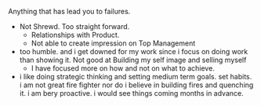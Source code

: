 Anything that has lead you to failures. 
- Not Shrewd. Too straight forward. 
	- Relationships with Product. 
	- Not able to create impression on Top Management 
- too humble. and i get downed for my work since i focus on doing work than showing it. Not good at Building my self image and selling myself 
	- I have focused more on how and not on what to achieve.
- i like doing strategic thinking and setting medium term goals. set habits. i am not great fire fighter nor do i believe in building fires and quenching it. i am bery proactive. i would see things coming months in advance. 
